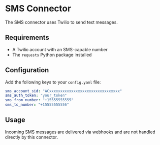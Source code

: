 # SMS Connector

The SMS connector uses Twilio to send text messages.

## Requirements

- A Twilio account with an SMS-capable number
- The `requests` Python package installed

## Configuration

Add the following keys to your `config.yaml` file:

```yaml
sms_account_sid: "ACxxxxxxxxxxxxxxxxxxxxxxxxxxxxxxxx"
sms_auth_token: "your_token"
sms_from_number: "+15555555555"
sms_to_number: "+15555555556"
```

## Usage

Incoming SMS messages are delivered via webhooks and are not handled directly by this connector.
